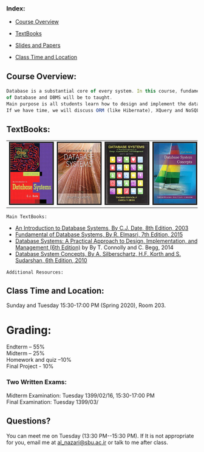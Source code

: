 ### **Index:**
- [Course Overview](#Course-Overview)
- [TextBooks](#TextBooks)
- [Slides and Papers](#Slides-and-Papers)

- [Class Time and Location](#Class-Time-and-Location)

## <a name="Course-Overview"></a>Course Overview:
```javascript
Database is a substantial core of every system. In this course, fundamental concepts 
of Database and DBMS will be to taught.
Main purpose is all students learn how to design and implement the data tier of every system. 
If we have time, we will discuss ORM (like Hibernate), XQuery and NoSQL.
```
## <a name="TextBooks"></a>TextBooks:

<table class="tg">
  <tr>
    <td class="tg-0lax"><img src="images/cjdate.jpg" alt="" border='3' height='160' width='170' /></td>
    <td class="tg-0lax"><img src="images/elmasri.jpg" alt="" border='3' height='160' width='170' /></td>
    <td class="tg-0lax"><img src="images/connolly.jpg" alt="" border='3' height='160' width='170' /></td>
    <td class="tg-0lax"><img src="images/silberschatz.jpg" alt="" border='3' height='160' width='170' /></td>
  </tr>
</table>

```
Main TextBooks:
```
* [An Introduction to Database Systems, By C.J. Date, 8th Edition, 2003](https://www.amazon.com/Introduction-Database-Systems-8th/dp/0321197844)
* [Fundamental of Database Systems, By R. Elmasri, 7th Edition, 2015](https://www.amazon.com/Fundamentals-Database-Systems-Ramez-Elmasri/dp/0133970779)
* [Database Systems: A Practical Approach to Design, Implementation, and Management (6th Edition)](https://www.amazon.com/Database-Systems-Practical-Implementation-Management/dp/0132943263) by By T. Connolly and C. Begg, 2014
* [Database System Concepts, By A. Silberschartz, H.F. Korth and S. Sudarshan, 6th Edition, 2010](https://www.amazon.com/Database-Concepts-Abraham-Silberschatz-Professor/dp/0073523321)

```
Additional Resources:
```

## <a name="Class-Time-and-Location"></a>Class Time and Location:
Sunday and Tuesday 15:30-17:00 PM (Spring 2020), Room 203. 

# <a name="Grading"></a>Grading:

Endterm – 55% </br>
Midterm – 25% </br>
Homework and quiz –10%  </br>
Final Project - 10% </br>

### <a name="Two-Written-Exams"></a>Two Written Exams:
Midterm Examination: Tuesday 1399/02/16, 15:30-17:00 PM<br/>
Final Examination: Tuesday 1399/03/ <br/>

## <a name="Questions"></a>Questions?
You can meet me on Tuesday (13:30 PM--15:30 PM).
If It is not appropriate for you, email me at al_nazari@sbu.ac.ir or talk to me after class. 

